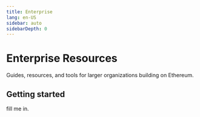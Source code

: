 ```yaml
---
title: Enterprise
lang: en-US
sidebar: auto
sidebarDepth: 0
---
```


# Enterprise Resources

<div class="featured">Guides, resources, and tools for larger organizations building on Ethereum.</div>

## Getting started

fill me in.
